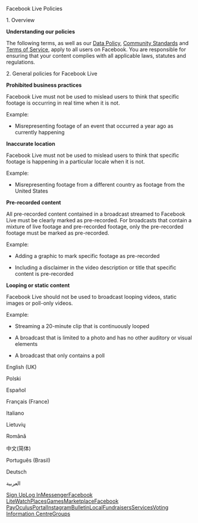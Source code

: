 Facebook Live Policies

1\. Overview

**Understanding our policies**

The following terms, as well as our [Data Policy](https://www.facebook.com/about/privacy/), [Community Standards](https://www.facebook.com/communitystandards/) and [Terms of Service](https://www.facebook.com/legal/terms), apply to all users on Facebook. You are responsible for ensuring that your content complies with all applicable laws, statutes and regulations.

2\. General policies for Facebook Live

**Prohibited business practices**

Facebook Live must not be used to mislead users to think that specific footage is occurring in real time when it is not.

Example:

*   Misrepresenting footage of an event that occurred a year ago as currently happening

**Inaccurate location**

Facebook Live must not be used to mislead users to think that specific footage is happening in a particular locale when it is not.

Example:

*   Misrepresenting footage from a different country as footage from the United States

**Pre-recorded content**

All pre-recorded content contained in a broadcast streamed to Facebook Live must be clearly marked as pre-recorded. For broadcasts that contain a mixture of live footage and pre-recorded footage, only the pre-recorded footage must be marked as pre-recorded.

Example:

*   Adding a graphic to mark specific footage as pre-recorded

*   Including a disclaimer in the video description or title that specific content is pre-recorded

**Looping or static content**

Facebook Live should not be used to broadcast looping videos, static images or poll-only videos.

Example:

*   Streaming a 20-minute clip that is continuously looped

*   A broadcast that is limited to a photo and has no other auditory or visual elements

*   A broadcast that only contains a poll

English (UK)

Polski

Español

Français (France)

Italiano

Lietuvių

Română

中文(简体)

Português (Brasil)

Deutsch

العربية

[Sign Up](https://www.facebook.com/reg/)[Log In](https://www.facebook.com/login/)[Messenger](https://l.facebook.com/l.php?u=https%3A%2F%2Fmessenger.com%2F&h=AT3eTsenkiZl3zmJ6vP4jPDaVVYYCuGTbSq7w9fpZRNGeRV8dpYi-7VdFM0abSnXjyYAA_Is3hZGX2Tq6BSVm3d70a6mkXP2uDUmtqMgEqgSgPZhHSbt6SA8W1GU-XARh6_WJI9h1iZNMfVB9V7-2OFLGTcTKrnQ6RV5rQ)[Facebook Lite](https://www.facebook.com/lite/)[Watch](https://en-gb.facebook.com/watch/)[Places](https://www.facebook.com/places/)[Games](https://www.facebook.com/games/)[Marketplace](https://www.facebook.com/marketplace/)[Facebook Pay](https://pay.facebook.com/)[Oculus](https://l.facebook.com/l.php?u=https%3A%2F%2Fwww.oculus.com%2F&h=AT3eTsenkiZl3zmJ6vP4jPDaVVYYCuGTbSq7w9fpZRNGeRV8dpYi-7VdFM0abSnXjyYAA_Is3hZGX2Tq6BSVm3d70a6mkXP2uDUmtqMgEqgSgPZhHSbt6SA8W1GU-XARh6_WJI9h1iZNMfVB9V7-2OFLGTcTKrnQ6RV5rQ)[Portal](https://portal.facebook.com/)[Instagram](https://l.facebook.com/l.php?u=https%3A%2F%2Fwww.instagram.com%2F&h=AT3eTsenkiZl3zmJ6vP4jPDaVVYYCuGTbSq7w9fpZRNGeRV8dpYi-7VdFM0abSnXjyYAA_Is3hZGX2Tq6BSVm3d70a6mkXP2uDUmtqMgEqgSgPZhHSbt6SA8W1GU-XARh6_WJI9h1iZNMfVB9V7-2OFLGTcTKrnQ6RV5rQ)[Bulletin](https://www.bulletin.com/)[Local](https://www.facebook.com/local/lists/245019872666104/)[Fundraisers](https://www.facebook.com/fundraisers/)[Services](https://www.facebook.com/biz/directory/)[Voting Information Centre](https://www.facebook.com/votinginformationcenter/?entry_point=c2l0ZQ%3D%3D)[Groups](https://www.facebook.com/groups/explore/)
